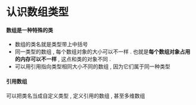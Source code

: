 # 认识数组类型

#### 数组是一种特殊的类

* 数组的类名就是类型带上中括号
* 同一类型的数组 , 每个数组对象的大小可以不一样 . 也就是**每个数组对象占用的内存可以不一样** , 这点和类的对象不同 . 
* 可以用引用指向类型相同大小不同的数组 , 因为它们属于同一种类型

#### 引用数组

可以把类名当成自定义类型 , 定义引用的数组 , 甚至多维数组



